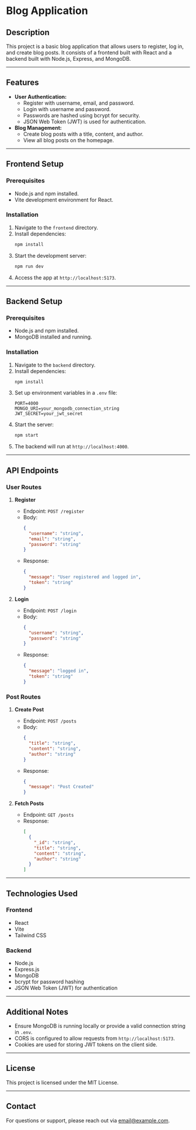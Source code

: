 # Blog Application

## Description
This project is a basic blog application that allows users to register, log in, and create blog posts. It consists of a frontend built with React and a backend built with Node.js, Express, and MongoDB.

---

## Features
- **User Authentication:**
  - Register with username, email, and password.
  - Login with username and password.
  - Passwords are hashed using bcrypt for security.
  - JSON Web Token (JWT) is used for authentication.
- **Blog Management:**
  - Create blog posts with a title, content, and author.
  - View all blog posts on the homepage.

---

## Frontend Setup

### Prerequisites
- Node.js and npm installed.
- Vite development environment for React.

### Installation
1. Navigate to the `frontend` directory.
2. Install dependencies:
   ```bash
   npm install
   ```
3. Start the development server:
   ```bash
   npm run dev
   ```
4. Access the app at `http://localhost:5173`.

---

## Backend Setup

### Prerequisites
- Node.js and npm installed.
- MongoDB installed and running.

### Installation
1. Navigate to the `backend` directory.
2. Install dependencies:
   ```bash
   npm install
   ```
3. Set up environment variables in a `.env` file:
   ```env
   PORT=4000
   MONGO_URI=your_mongodb_connection_string
   JWT_SECRET=your_jwt_secret
   ```
4. Start the server:
   ```bash
   npm start
   ```
5. The backend will run at `http://localhost:4000`.

---

## API Endpoints

### User Routes
1. **Register**
   - Endpoint: `POST /register`
   - Body:
     ```json
     {
       "username": "string",
       "email": "string",
       "password": "string"
     }
     ```
   - Response: 
     ```json
     {
       "message": "User registered and logged in",
       "token": "string"
     }
     ```

2. **Login**
   - Endpoint: `POST /login`
   - Body:
     ```json
     {
       "username": "string",
       "password": "string"
     }
     ```
   - Response:
     ```json
     {
       "message": "logged in",
       "token": "string"
     }
     ```

### Post Routes
1. **Create Post**
   - Endpoint: `POST /posts`
   - Body:
     ```json
     {
       "title": "string",
       "content": "string",
       "author": "string"
     }
     ```
   - Response:
     ```json
     {
       "message": "Post Created"
     }
     ```

2. **Fetch Posts**
   - Endpoint: `GET /posts`
   - Response:
     ```json
     [
       {
         "_id": "string",
         "title": "string",
         "content": "string",
         "author": "string"
       }
     ]
     ```

---

## Technologies Used

### Frontend
- React
- Vite
- Tailwind CSS

### Backend
- Node.js
- Express.js
- MongoDB
- bcrypt for password hashing
- JSON Web Token (JWT) for authentication

---

## Additional Notes
- Ensure MongoDB is running locally or provide a valid connection string in `.env`.
- CORS is configured to allow requests from `http://localhost:5173`.
- Cookies are used for storing JWT tokens on the client side.

---

## License
This project is licensed under the MIT License.

---

## Contact
For questions or support, please reach out via [email@example.com](mailto:email@example.com).
